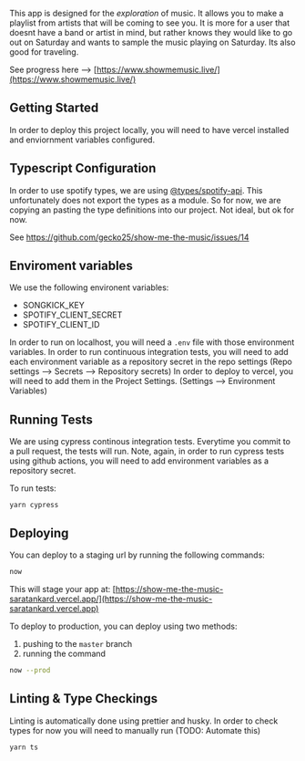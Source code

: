 This app is designed for the _exploration_ of music. 
It allows you to make a playlist from artists that will be coming to see you. 
It is more for a user that doesnt have a band or artist in mind, but rather knows they would like to go out on Saturday and wants to sample the music playing on Saturday. Its also good for traveling.

See progress here --> [https://www.showmemusic.live/](https://www.showmemusic.live/)

## Getting Started
In order to deploy this project locally, you will need to have vercel installed and enviornment variables configured.

## Typescript Configuration
In order to use spotify types, we are using [@types/spotify-api](https://www.npmjs.com/package/@types/spotify-api). This unfortunately does not export the types as a module. So for now, we are copying an pasting the type definitions into our project. Not ideal, but ok for now.

See https://github.com/gecko25/show-me-the-music/issues/14


## Enviroment variables
We use the following environent variables:
- SONGKICK_KEY
- SPOTIFY_CLIENT_SECRET
- SPOTIFY_CLIENT_ID

In order to run on localhost, you will need a `.env` file with those environment variables.
In order to run continuous integration tests, you will need to add each environment variable as a repository secret in the repo settings (Repo settings --> Secrets --> Repository secrets)
In order to deploy to vercel, you will need to add them in the Project Settings. (Settings --> Environment Variables)


## Running Tests
We are using cypress continous integration tests. Everytime you commit to a pull request, the tests will run. 
Note, again, in order to run cypress tests using github actions, you will need to add environment variables as a repository secret.

To run tests:

```yarn cypress```


## Deploying

You can deploy to a staging url by running the following commands:

```bash
now
```

This will stage your app at: [https://show-me-the-music-saratankard.vercel.app/](https://show-me-the-music-saratankard.vercel.app)

To deploy to production, you can deploy using two methods:

1. pushing to the `master` branch
2. running the command

```bash
now --prod
```

## Linting & Type Checkings
Linting is automatically done using prettier and husky. 
In order to check types for now you will need to manually run (TODO: Automate this)
```
yarn ts
```


